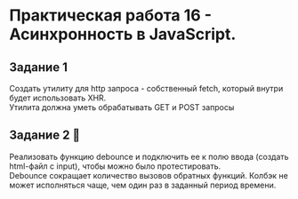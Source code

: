 # Практическая работа 16 - Асинхронность в JavaScript.

## Задание 1

Создать утилиту для http запроса - собственный fetch, который внутри будет использовать XHR. <br>
Утилита должна уметь обрабатывать GET и POST запросы

## Задание 2 💪

Реализовать функцию debounce и подключить ее к полю ввода (создать html-файл с input), чтобы можно было протестировать.<br>
Debounce сокращает количество вызовов обратных функций. Колбэк не может исполняться чаще, чем один раз в заданный период времени.
